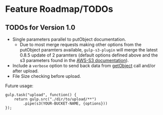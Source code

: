 # Feature Roadmap/TODOs

## TODOs for Version 1.0

* Single parameters parallel to putObject documentation.
  * Due to most merge requests making other options from the putObject paramters
    available, `gulp-s3-plugin` will merge the latest 0.8.5 update of 2 paramters (default options defined above and the s3 parameters found in the [AWS-S3 documentation](http://docs.aws.amazon.com/AWSJavaScriptSDK/latest/AWS/S3.html#putObject-property)).
* Include a `verbose` option to send back data from [getObject](http://docs.aws.amazon.com/AWSJavaScriptSDK/latest/AWS/S3.html#getObject-property) call and/or after upload.
* File Size checking before upload.

Future usage:

    gulp.task("upload", function() {
        return gulp.src("./dir/to/upload/**")
            .pipe(s3(YOUR-BUCKET-NAME, {options}))
    });